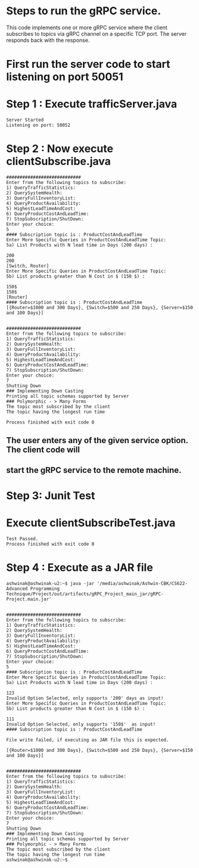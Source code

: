 # Steps to run the gRPC service.
This code implements one or more gRPC service where the client subscribes to topics via 
gRPC channel on a specific TCP port. The server responds back with the response.

# First run the server code to start listening on port 50051

# Step 1 : Execute trafficServer.java

``` 
Server Started
Listening on port: 50052
```
# Step 2 : Now execute clientSubscribe.java

``` 
############################
Enter from the following topics to subscribe: 
1) QueryTrafficStatistics: 
2) QuerySystemHealth:  
3) QueryFullInventoryList: 
4) QueryProductAvailability: 
5) HighestLeadTimeAndCost: 
6) QueryProductCostAndLeadTime: 
7) StopSubscription/ShutDown: 
Enter your choice: 
5
#### Subscription topic is : ProductCostAndLeadTime
Enter More Specific Queries in ProductCostAndLeadTime Topic: 
5a) List Products with N lead time in Days (200 days) : 

200
200
[Switch, Router]
Enter More Specific Queries in ProductCostAndLeadTime Topic: 
5b) List products greater than N Cost in $ (150 $) :  

150$
150$
[Router]
#### Subscription topic is : ProductCostAndLeadTime
[{Router=$1000 and 300 Days}, {Switch=$500 and 250 Days}, {Server=$150 and 100 Days}]


############################
Enter from the following topics to subscribe: 
1) QueryTrafficStatistics: 
2) QuerySystemHealth:  
3) QueryFullInventoryList: 
4) QueryProductAvailability: 
5) HighestLeadTimeAndCost: 
6) QueryProductCostAndLeadTime: 
7) StopSubscription/ShutDown: 
Enter your choice: 
7
Shutting Down
### Implementing Down Casting
Printing all topic schemas supported by Server
### Polymorphic - > Many Forms
The topic most subscribed by the client
The topic having the longest run time

Process finished with exit code 0

```

## The user enters any of the given service option. The client code will
## start the gRPC service to the remote machine.

# Step 3: Junit Test

# Execute clientSubscribeTest.java

``` 
Test Passed.
Process finished with exit code 0
```

# Step 4 : Execute as a JAR file

```
ashwinak@ashwinak-u2:~$ java -jar '/media/ashwinak/Ashwin-CBK/CS622-Advanced Programming Technique/Project/out/artifacts/gRPC_Project_main_jar/gRPC-Project.main.jar' 
 

############################
Enter from the following topics to subscribe: 
1) QueryTrafficStatistics: 
2) QuerySystemHealth:  
3) QueryFullInventoryList: 
4) QueryProductAvailability: 
5) HighestLeadTimeAndCost: 
6) QueryProductCostAndLeadTime: 
7) StopSubscription/ShutDown: 
Enter your choice: 
5
#### Subscription topic is : ProductCostAndLeadTime
Enter More Specific Queries in ProductCostAndLeadTime Topic: 
5a) List Products with N lead time in Days (200 days) : 

123
Invalid Option Selected, only supports '200' days as input!
Enter More Specific Queries in ProductCostAndLeadTime Topic: 
5b) List products greater than N Cost in $ (150 $) :  

111
Invalid Option Selected, only supports '150$'  as input!
#### Subscription topic is : ProductCostAndLeadTime

File write failed, if executing as JAR file this is expected.

[{Router=$1000 and 300 Days}, {Switch=$500 and 250 Days}, {Server=$150 and 100 Days}]


############################
Enter from the following topics to subscribe: 
1) QueryTrafficStatistics: 
2) QuerySystemHealth:  
3) QueryFullInventoryList: 
4) QueryProductAvailability: 
5) HighestLeadTimeAndCost: 
6) QueryProductCostAndLeadTime: 
7) StopSubscription/ShutDown: 
Enter your choice: 
7
Shutting Down
### Implementing Down Casting
Printing all topic schemas supported by Server
### Polymorphic - > Many Forms
The topic most subscribed by the client
The topic having the longest run time
ashwinak@ashwinak-u2:~$ 




```